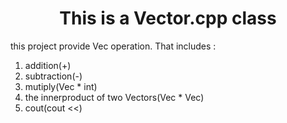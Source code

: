 
<h1 style="text-align: center;"> 
This is a Vector.cpp class
</h1>

this project provide Vec operation.
That includes :
1. addition(+)
2. subtraction(-) 
3. mutiply(Vec * int)
4. the innerproduct of two Vectors(Vec * Vec)
5. cout(cout <<)

